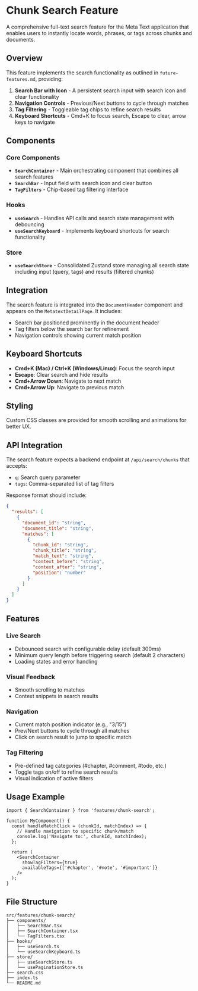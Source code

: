 # Chunk Search Feature

A comprehensive full-text search feature for the Meta Text application that enables users to instantly locate words, phrases, or tags across chunks and documents.

## Overview

This feature implements the search functionality as outlined in `future-features.md`, providing:

1. **Search Bar with Icon** - A persistent search input with search icon and clear functionality
3. **Navigation Controls** - Previous/Next buttons to cycle through matches
4. **Tag Filtering** - Toggleable tag chips to refine search results
5. **Keyboard Shortcuts** - Cmd+K to focus search, Escape to clear, arrow keys to navigate

## Components

### Core Components

- **`SearchContainer`** - Main orchestrating component that combines all search features
- **`SearchBar`** - Input field with search icon and clear button
- **`TagFilters`** - Chip-based tag filtering interface

### Hooks

- **`useSearch`** - Handles API calls and search state management with debouncing
- **`useSearchKeyboard`** - Implements keyboard shortcuts for search functionality

### Store

- **`useSearchStore`** - Consolidated Zustand store managing all search state including input (query, tags) and results (filtered chunks)

## Integration

The search feature is integrated into the `DocumentHeader` component and appears on the `MetatextDetailPage`. It includes:

- Search bar positioned prominently in the document header
- Tag filters below the search bar for refinement
- Navigation controls showing current match position

## Keyboard Shortcuts

- **Cmd+K (Mac) / Ctrl+K (Windows/Linux)**: Focus the search input
- **Escape**: Clear search and hide results
- **Cmd+Arrow Down**: Navigate to next match
- **Cmd+Arrow Up**: Navigate to previous match

## Styling

Custom CSS classes are provided for smooth scrolling and animations for better UX.

## API Integration

The search feature expects a backend endpoint at `/api/search/chunks` that accepts:

- `q`: Search query parameter
- `tags`: Comma-separated list of tag filters

Response format should include:

```json
{
  "results": [
    {
      "document_id": "string",
      "document_title": "string", 
      "matches": [
        {
          "chunk_id": "string",
          "chunk_title": "string",
          "match_text": "string",
          "context_before": "string",
          "context_after": "string",
          "position": "number"
        }
      ]
    }
  ]
}
```

## Features

### Live Search

- Debounced search with configurable delay (default 300ms)
- Minimum query length before triggering search (default 2 characters)
- Loading states and error handling

### Visual Feedback

- Smooth scrolling to matches
- Context snippets in search results

### Navigation

- Current match position indicator (e.g., "3/15")
- Prev/Next buttons to cycle through all matches
- Click on search result to jump to specific match

### Tag Filtering

- Pre-defined tag categories (#chapter, #comment, #todo, etc.)
- Toggle tags on/off to refine search results
- Visual indication of active filters

## Usage Example

```tsx
import { SearchContainer } from 'features/chunk-search';

function MyComponent() {
  const handleMatchClick = (chunkId, matchIndex) => {
    // Handle navigation to specific chunk/match
    console.log('Navigate to:', chunkId, matchIndex);
  };

  return (
    <SearchContainer 
      showTagFilters={true}
      availableTags={['#chapter', '#note', '#important']}
    />
  );
}
```

## File Structure

```text
src/features/chunk-search/
├── components/
│   ├── SearchBar.tsx
│   ├── SearchContainer.tsx
│   └── TagFilters.tsx
├── hooks/
│   ├── useSearch.ts
│   └── useSearchKeyboard.ts
├── store/
│   ├── useSearchStore.ts
│   └── usePaginationStore.ts
├── search.css
├── index.ts
└── README.md
```
